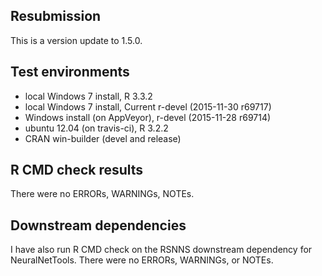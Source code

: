 ## Resubmission
This is a version update to 1.5.0. 

## Test environments
* local Windows 7 install, R 3.3.2 
* local Windows 7 install, Current r-devel (2015-11-30 r69717)
* Windows install (on AppVeyor), r-devel (2015-11-28 r69714)
* ubuntu 12.04 (on travis-ci), R 3.2.2
* CRAN win-builder (devel and release)

## R CMD check results
There were no ERRORs, WARNINGs, NOTEs.

## Downstream dependencies
I have also run R CMD check on the RSNNS downstream dependency for NeuralNetTools.  There were no ERRORs, WARNINGs, or NOTEs.